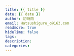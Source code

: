 ```yaml
---
title: {{ title }}
date: {{ date }}
author: 初時雨
email: Hatsushigure_c@163.com
readmore: true
hideTime: false
tags:
description: 
categories: 
---
```

